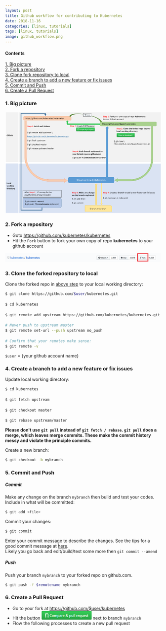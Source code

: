 ```yaml
---
layout: post
title: Github workflow for contributing to Kubernetes
date: 2018-11-16
categories: [linux, tutorials]
tags: [linux, tutorials]
image: github_workflow.png
---
```


#### Contents

<!-- MarkdownTOC -->
[1. Big picture](#-big-picture)  
[2. Fork a repository](#-fork-a-repository)  
[3. Clone fork repository to local](#-clone-fork-repository-to-local)  
[4. Create a branch to add a new feature or fix issues](#-create-a-branch)  
[5. Commit and Push](#-commit)   
[6. Create a Pull Request](#-create-a-pull-request)   
<!-- /MarkdownTOC -->

<a name="-big-picture"><a/>
### 1. Big picture

![workflow](/static/img/github/github_workflow.png)

<a name="-fork-a-repository"><a/>
### 2. Fork a repository
* Goto https://github.com/kubernetes/kubernetes
* Hit the `Fork` button to fork your own copy of repo **kubernetes** to your github account

![Fork](/static/img/github/fork.png)

<a name="-clone-fork-repository-to-local"><a/>
### 3. Clone the forked repository to local

Clone the forked repo in [above step](#2-fork-a-repository) to your local working directory:
```sh
$ git clone https://github.com/$user/kubernetes.git

$ cd kubernetes

$ git remote add upstream https://github.com/kubernetes/kubernetes.git

# Never push to upstream master
$ git remote set-url --push upstream no_push

# Confirm that your remotes make sense:
$ git remote -v
```
`$user` = {your github account name}

<a name="-create-a-branch"><a/>
### 4. Create a branch to add a new feature or fix issues

Update local working directory:

```sh
$ cd kubernetes

$ git fetch upstream

$ git checkout master

$ git rebase upstream/master
```

**Please don't use `git pull` instead of `git fetch / rebase`. `git pull` does a merge, which leaves merge commits. These make the commit history messy and violate the principle commits.**

Create a new branch:
```sh
$ git checkout -b mybranch
```

<a name="-commit"><a/>
### 5. Commit and Push

##### Commit

Make any change on the branch `mybranch` then build and test your codes.  
Include in what will be committed:
```sh
$ git add <file>
```
Commit your changes:
```sh
$ git commit
```
Enter your commit message to describe the changes. See the tips for a good commit message at [here](https://chris.beams.io/posts/git-commit/).  
Likely you go back and edit/build/test some more then `git commit --amend`

##### Push

Push your branch `mybranch` to your forked repo on github.com.
```sh
$ git push -f $remotename mybranch
```

<a name="-create-a-pull-request"><a/>
### 6. Create a Pull Request

- Go to your fork at https://github.com/$user/kubernetes
- Hit the button ![PR](/static/img/github/compare-pullrequest) next to branch `mybranch`
- Flow the following processes to create a new pull request

